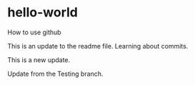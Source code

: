 # hello-world
How to use github

This is an update to the readme file.  Learning about commits.

This is a new update.

Update from the Testing branch.
